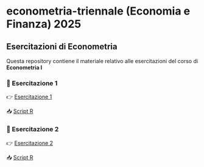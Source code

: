 # econometria-triennale (Economia e Finanza) 2025

## Esercitazioni di Econometria

Questa repository contiene il materiale relativo alle esercitazioni del corso di **Econometria I**

### 📄 Esercitazione 1

👉 [Esercitazione 1](https://andrerecio.github.io/econometria-triennale/Esercitazione1.html)

📥 [Script R](https://github.com/andrerecio/econometria-triennale/raw/main/Esercitazione1_script.R)


### 📄 Esercitazione 2

👉 [Esercitazione 2](https://andrerecio.github.io/econometria-triennale/Esercitazione2.html)

📥 [Script R](https://github.com/andrerecio/econometria-triennale/raw/main/Esercitazione2_script.r)



